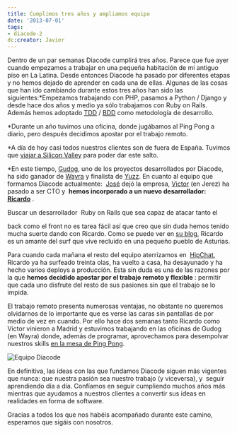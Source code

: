 ```yaml
---
title: Cumplimos tres años y ampliamos equipo
date: '2013-07-01'
tags:
- diacode-2
dc:creator: Javier
---
```


Dentro de un par semanas Diacode cumplirá tres años. Parece que fue ayer cuando empezamos a trabajar en una pequeña habitación de mi antiguo piso en La Latina. Desde entonces Diacode ha pasado por diferentes etapas y no hemos dejado de aprender en cada una de ellas. Algunas de las cosas que han ido cambiando durante estos tres años han sido las siguientes:*Empezamos trabajando con PHP, pasamos a Python / Django y desde hace dos años y medio ya sólo trabajamos con Ruby on Rails. Además hemos adoptado 
[TDD](http://en.wikipedia.org/wiki/Test-driven_development) / 
[BDD](http://en.wikipedia.org/wiki/Behavior-driven_development) como metodología de desarrollo.

	
*Durante un año tuvimos una oficina, donde jugábamos al Ping Pong a diario, pero después decidimos apostar por el trabajo remoto.

	
*A día de hoy casi todos nuestros clientes son de fuera de España. Tuvimos que 
[viajar a Silicon Valley](http://blog.diacode.com/diacode-en-silicon-valley-parte-1) para poder dar este salto.

	
*En este tiempo, 
[Gudog](http://gudog.com), uno de los proyectos desarrollados por Diacode, ha sido ganador de 
[Wayra](http://wayra.org) y finalista de 
[Yuzz](http://www.yuzz.org/).
En cuanto al equipo que formamos Diacode actualmente: 
[José](https://twitter.com/josemdev) dejó la empresa, 
[Victor](https://twitter.com/hopsor) (en Jerez) ha pasado a ser CTO y 
**hemos incorporado a un nuevo desarrollador: 
[Ricardo](https://twitter.com/bigardone)**
.


<!--more-->Buscar un desarrollador  Ruby on Rails que sea capaz de atacar tanto el 
back como el 
front no es tarea fácil así que creo que sin duda hemos tenido mucha suerte dando con Ricardo. Como se puede ver en 
[su blog](http://codeloveandboards.com/), Ricardo es un amante del surf que vive recluido en una pequeño pueblo de Asturias.

Para cuando cada mañana el resto del equipo aterrizamos en 
[HipChat](http://hipchat.com/), Ricardo ya ha surfeado treinta olas, ha vuelto a casa, ha desayunado y ha hecho varios deploys a producción. Esta sin duda es una de las razones por la que 
**hemos decidido apostar por el trabajo remoto y flexible**
: permitir que cada uno disfrute del resto de sus pasiones sin que 
el trabajo se lo impida.

El trabajo remoto presenta numerosas ventajas, no obstante no queremos olvidarnos de lo importante que es verse las caras sin pantallas de por medio de vez en cuando. Por ello hace dos semanas tanto Ricardo como Victor vinieron a Madrid y estuvimos trabajando en las oficinas de Gudog (en Wayra) donde, además de programar, aprovechamos para desempolvar nuestros 
skills 
[en la mesa de Ping Pong](https://www.facebook.com/photo.php?fbid=663607163656508&set=a.151983081485588.31382.151979641485932&type=1&relevant_count=1).


![Equipo Diacode](http://blog.diacode.com/wp-content/uploads/2013/07/diacode2013_thumb.jpg)

En definitiva, las ideas con las que fundamos Diacode siguen más vigentes que nunca: que nuestra pasión sea nuestro trabajo (y viceversa), y  seguir aprendiendo día a día. Confíamos en seguir cumpliendo muchos años más mientras que ayudamos a nuestros clientes a convertir sus ideas en realidades en forma de software.

Gracias a todos los que nos habéis acompañado durante este camino, esperamos que sigáis con nosotros.
